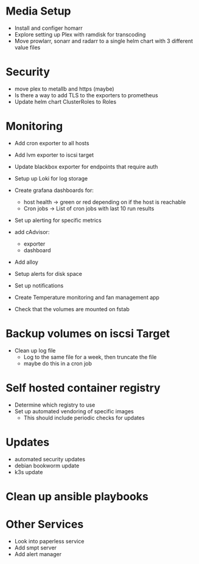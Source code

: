 # Media Setup
* Install and configer homarr
* Explore setting up Plex with ramdisk for transcoding
* Move prowlarr, sonarr and radarr to a single helm chart with 3 different value files

# Security
* move plex to metallb and https (maybe)
* Is there a way to add TLS to the exporters to prometheus
* Update helm chart ClusterRoles to Roles

# Monitoring
* Add cron exporter to all hosts
* Add lvm exporter to iscsi target
* Update blackbox exporter for endpoints that require auth
* Setup up Loki for log storage
* Create grafana dashboards for:
    * host health -> green or red depending on if the host is reachable
    * Cron jobs -> List of cron jobs with last 10 run results
* Set up alerting for specific metrics
* add cAdvisor:
    * exporter
    * dashboard
* Add alloy
* Setup alerts for disk space
* Set up notifications
* Create Temperature monitoring and fan management app

* Check that the volumes are mounted on fstab

# Backup volumes on iscsi Target
* Clean up log file
    * Log to the same file for a week, then truncate the file
    * maybe do this in a cron job

# Self hosted container registry
* Determine which registry to use
* Set up automated vendoring of specific images
    * This should include periodic checks for updates

# Updates
* automated security updates
* debian bookworm update
* k3s update


# Clean up ansible playbooks

# Other Services
* Look into paperless service
* Add smpt server
* Add alert manager

